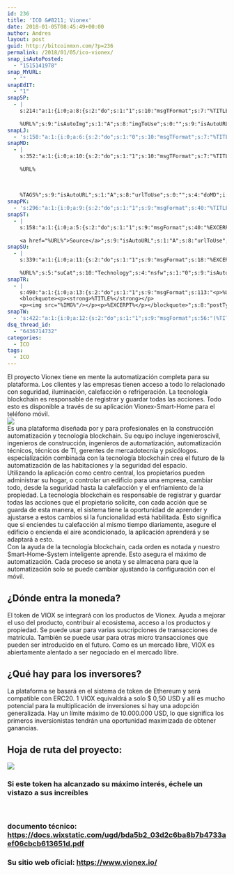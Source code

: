 ```yaml
---
id: 236
title: 'ICO &#8211; Vionex'
date: 2018-01-05T08:45:49+00:00
author: Andres
layout: post
guid: http://bitcoinmxn.com/?p=236
permalink: /2018/01/05/ico-vionex/
snap_isAutoPosted:
  - "1515141978"
snap_MYURL:
  - ""
snapEdIT:
  - "1"
snap5P:
  - |
    s:214:"a:1:{i:0;a:8:{s:2:"do";s:1:"1";s:10:"msgTFormat";s:7:"%TITLE%";s:9:"msgFormat";s:18:"%EXCERPT%
    
    %URL%";s:9:"isAutoImg";s:1:"A";s:8:"imgToUse";s:0:"";s:9:"isAutoURL";s:1:"A";s:8:"urlToUse";s:0:"";s:4:"do5P";i:0;}}";
snapLJ:
  - 's:158:"a:1:{i:0;a:6:{s:2:"do";s:1:"0";s:10:"msgTFormat";s:7:"%TITLE%";s:9:"msgFormat";s:9:"%EXCERPT%";s:9:"isAutoURL";s:1:"A";s:8:"urlToUse";s:0:"";s:4:"doLJ";i:0;}}";'
snapMD:
  - |
    s:352:"a:1:{i:0;a:10:{s:2:"do";s:1:"1";s:10:"msgTFormat";s:7:"%TITLE%";s:9:"msgFormat";s:32:"%EXCERPT%
    
    %URL%
    
    
    
    %TAGS%";s:9:"isAutoURL";s:1:"A";s:8:"urlToUse";s:0:"";s:4:"doMD";i:0;s:8:"isPosted";s:1:"1";s:4:"pgID";s:12:"578a7bfbdc5e";s:7:"postURL";s:54:"https://medium.com/@BitcoinMXN/ico-vionex-578a7bfbdc5e";s:5:"pDate";s:19:"2018-01-05 08:45:53";}}";
snapPK:
  - 's:296:"a:1:{i:0;a:9:{s:2:"do";s:1:"1";s:9:"msgFormat";s:40:"%TITLE% - %URL% #bitcoin #mexico #crypto";s:9:"isAutoURL";s:1:"A";s:8:"urlToUse";s:0:"";s:4:"doPK";i:0;s:8:"isPosted";s:1:"1";s:4:"pgID";i:1365505740;s:7:"postURL";s:30:"https://www.plurk.com/p/mkziz0";s:5:"pDate";s:19:"2018-01-05 08:45:57";}}";'
snapST:
  - |
    s:158:"a:1:{i:0;a:5:{s:2:"do";s:1:"1";s:9:"msgFormat";s:40:"%EXCERPT%
    
    <a href="%URL%">Source</a>";s:9:"isAutoURL";s:1:"A";s:8:"urlToUse";s:0:"";s:4:"doST";i:0;}}";
snapSU:
  - |
    s:339:"a:1:{i:0;a:11:{s:2:"do";s:1:"1";s:9:"msgFormat";s:18:"%EXCERPT%
    
    %URL%";s:5:"suCat";s:10:"Technology";s:4:"nsfw";s:1:"0";s:9:"isAutoURL";s:1:"A";s:8:"urlToUse";s:0:"";s:4:"doSU";i:0;s:8:"isPosted";s:1:"1";s:4:"pgID";s:6:"2mWNCU";s:7:"postURL";s:45:"http://www.stumbleupon.com/su/2mWNCU/comments";s:5:"pDate";s:19:"2018-01-05 08:46:16";}}";
snapTR:
  - |
    s:490:"a:1:{i:0;a:13:{s:2:"do";s:1:"1";s:9:"msgFormat";s:113:"<p>%URL%</p>
    <blockquote><p><strong>%TITLE%</strong></p>
    <p><img src="%IMG%"/></p><p>%EXCERPT%</p></blockquote>";s:8:"postType";s:1:"T";s:10:"msgTFormat";s:7:"%TITLE%";s:9:"isAutoImg";s:1:"A";s:8:"imgToUse";s:0:"";s:9:"isAutoURL";s:1:"A";s:8:"urlToUse";s:0:"";s:4:"doTR";i:0;s:8:"isPosted";s:1:"1";s:4:"pgID";i:169339233633;s:7:"postURL";s:46:"http://bitcoinmxn.tumblr.com/post/169339233633";s:5:"pDate";s:19:"2018-01-05 08:46:18";}}";
snapTW:
  - 's:422:"a:1:{i:0;a:12:{s:2:"do";s:1:"1";s:9:"msgFormat";s:56:"(%TITLE%) - %URL% #bitcoinmxn #espanolbitcoin #bitcoinla";s:8:"attchImg";s:1:"1";s:9:"isAutoImg";s:1:"A";s:8:"imgToUse";s:0:"";s:9:"isAutoURL";s:1:"A";s:8:"urlToUse";s:0:"";s:4:"doTW";i:0;s:8:"isPosted";s:1:"1";s:4:"pgID";s:18:"949200379929128960";s:7:"postURL";s:57:"https://twitter.com/mxn_bitcoin/status/949200379929128960";s:5:"pDate";s:19:"2018-01-05 08:46:20";}}";'
dsq_thread_id:
  - "6436714732"
categories:
  - ICO
tags:
  - ICO
---
```

<div dir="ltr">
  <div>
  </div>
  
  <div>
    El proyecto Vionex tiene en mente la automatización completa para su plataforma. Los clientes y las empresas tienen acceso a todo lo relacionado con seguridad, iluminación, calefacción o refrigeración. La tecnología blockchain es responsable de registrar y guardar todas las acciones. Todo esto es disponible a través de su aplicación Vionex-Smart-Home para el teléfono móvil.
  </div>
  
  <div>
  </div>
</div>

<div>
</div>

<div>
  <img src="https://i.imgur.com/HEMy64p.png" />
</div>

<div>
</div>

<div dir="ltr">
  <div>
  </div>
  
  <div>
    Es una plataforma diseñada por y para profesionales en la construcción automatización y tecnología blockchain. Su equipo incluye ingenieroscivil, ingenieros de construcción, ingenieros de automatización, automatización técnicos, técnicos de TI, gerentes de mercadotecnia y psicólogos. especialización combinada con la tecnología blockchain crea el futuro de la automatización de las habitaciones y la seguridad del espacio.
  </div>
  
  <div>
  </div>
  
  <div>
    Utilizando la aplicación como centro central, los propietarios pueden administrar su hogar, o controlar un edificio para una empresa, cambiar todo, desde la seguridad hasta la calefacción y el enfriamiento de la propiedad. La tecnología blockchain es responsable de registrar y guardar todas las acciones que el propietario solicite, con cada acción que se guarda de esta manera, el sistema tiene la oportunidad de aprender y ajustarse a estos cambios si la funcionalidad está habilitada. Esto significa que si enciendes tu calefacción al mismo tiempo diariamente, asegure el edificio o encienda el aire acondicionado, la aplicación aprenderá y se adaptará a esto.
  </div>
  
  <div>
  </div>
  
  <div>
  </div>
  
  <div>
    Con la ayuda de la tecnología blockchain, cada orden es notada y nuestro Smart-Home-System inteligente aprende. Esto asegura el máximo de automatización. Cada proceso se anota y se almacena para que la automatización solo se puede cambiar ajustando la configuración con el móvil.
  </div>
  
  <div>
  </div>
  
  <div>
  </div>
  
  <div>
  </div>
  
  <h2>
    ¿Dónde entra la moneda?
  </h2>
  
  <div>
  </div>
  
  <div>
    El token de VIOX se integrará con los productos de Vionex. Ayuda a mejorar el uso del producto, contribuir al ecosistema, acceso a los productos y propiedad. Se puede usar para varias suscripciones de transacciones de matrícula. También se puede usar para otras micro transacciones que pueden ser introducido en el futuro. Como es un mercado libre, VIOX es abiertamente alentado a ser negociado en el mercado libre.
  </div>
  
  <div>
  </div>
  
  <div>
  </div>
  
  <div>
  </div>
  
  <h2>
    ¿Qué hay para los inversores?
  </h2>
  
  <div>
  </div>
  
  <div>
    La plataforma se basará en el sistema de token de Ethereum y será compatible con ERC20. 1 VIOX equivaldrá a solo $ 0,50 USD y allí es mucho potencial para la multiplicación de inversiones si hay una adopción generalizada. Hay un límite máximo de 10.000.000 USD, lo que significa los primeros inversionistas tendrán una oportunidad maximizada de obtener ganancias.
  </div>
  
  <div>
  </div>
  
  <div>
  </div>
  
  <div>
  </div>
  
  <h2>
    Hoja de ruta del proyecto:
  </h2>
</div>

<div>
</div>

<div>
  <img src="https://i.imgur.com/HZNM42y.png" />
</div>

<div dir="ltr">
  <div>
  </div>
  
  <div>
  </div>
  
  <h3>
    Si este token ha alcanzado su máximo interés, échele un vistazo a sus increíbles
  </h3>
  
  <p>
    &nbsp;
  </p>
  
  <h3>
    documento técnico: <a href="https://docs.wixstatic.com/ugd/bda5b2_03d2c6ba8b7b4733aef06cbcb613651d.pdf" target="_blank" rel="noopener" data-saferedirecturl="https://www.google.com/url?hl=en&q=https://docs.wixstatic.com/ugd/bda5b2_03d2c6ba8b7b4733aef06cbcb613651d.pdf&source=gmail&ust=1515225172356000&usg=AFQjCNEIEsOOm4Ct7BRmswcdZNI1r7eaRQ">https://docs.wixstatic.com/ugd/bda5b2_03d2c6ba8b7b4733aef06cbcb613651d.pdf</a>
  </h3>
  
  <h3>
  </h3>
  
  <h3>
    Su sitio web oficial: <a href="https://www.vionex.io/" target="_blank" rel="noopener" data-saferedirecturl="https://www.google.com/url?hl=en&q=https://www.vionex.io/&source=gmail&ust=1515225172356000&usg=AFQjCNG0bV99McorIk9oaJwzKmKDsSWSZA">https://www.vionex.io/</a>
  </h3>
</div>